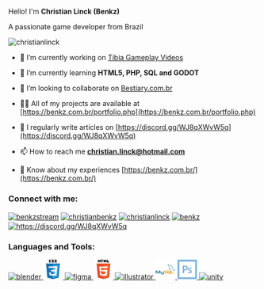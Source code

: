 <p align="left">Hello! I'm <strong>Christian Linck (Benkz)</strong></p>
<p align="left">A passionate game developer from Brazil</p>

<p align="left"> <img src="https://komarev.com/ghpvc/?username=christianlinck&label=Profile%20views&color=0e75b6&style=flat" alt="christianlinck" /> </p>

- 🔭 I’m currently working on [Tibia Gameplay Videos](https://www.youtube.com/benkz)

- 🌱 I’m currently learning **HTML5, PHP, SQL and GODOT**

- 👯 I’m looking to collaborate on [Bestiary.com.br](https://bestiary.com.br/)

- 👨‍💻 All of my projects are available at [https://benkz.com.br/portfolio.php](https://benkz.com.br/portfolio.php)

- 📝 I regularly write articles on [https://discord.gg/WJ8qXWvW5q](https://discord.gg/WJ8qXWvW5q)

- 📫 How to reach me **christian.linck@hotmail.com**

- 📄 Know about my experiences [https://benkz.com.br/](https://benkz.com.br/)

<h3 align="left">Connect with me:</h3>
<p align="left">
<a href="https://twitter.com/benkzstream" target="blank"><img align="center" src="https://raw.githubusercontent.com/rahuldkjain/github-profile-readme-generator/master/src/images/icons/Social/twitter.svg" alt="benkzstream" height="30" width="40" /></a>
<a href="https://linkedin.com/in/christianbenkz" target="blank"><img align="center" src="https://raw.githubusercontent.com/rahuldkjain/github-profile-readme-generator/master/src/images/icons/Social/linked-in-alt.svg" alt="christianbenkz" height="30" width="40" /></a>
<a href="https://instagram.com/christianlinck" target="blank"><img align="center" src="https://raw.githubusercontent.com/rahuldkjain/github-profile-readme-generator/master/src/images/icons/Social/instagram.svg" alt="christianlinck" height="30" width="40" /></a>
<a href="https://www.youtube.com/c/benkz" target="blank"><img align="center" src="https://raw.githubusercontent.com/rahuldkjain/github-profile-readme-generator/master/src/images/icons/Social/youtube.svg" alt="benkz" height="30" width="40" /></a>
<a href="https://discord.gg/https://discord.gg/WJ8qXWvW5q" target="blank"><img align="center" src="https://raw.githubusercontent.com/rahuldkjain/github-profile-readme-generator/master/src/images/icons/Social/discord.svg" alt="https://discord.gg/WJ8qXWvW5q" height="30" width="40" /></a>
</p>

<h3 align="left">Languages and Tools:</h3>
<p align="left"> <a href="https://www.blender.org/" target="_blank" rel="noreferrer"> <img src="https://download.blender.org/branding/community/blender_community_badge_white.svg" alt="blender" width="40" height="40"/> </a> <a href="https://www.w3schools.com/css/" target="_blank" rel="noreferrer"> <img src="https://raw.githubusercontent.com/devicons/devicon/master/icons/css3/css3-original-wordmark.svg" alt="css3" width="40" height="40"/> </a> <a href="https://www.figma.com/" target="_blank" rel="noreferrer"> <img src="https://www.vectorlogo.zone/logos/figma/figma-icon.svg" alt="figma" width="40" height="40"/> </a> <a href="https://www.w3.org/html/" target="_blank" rel="noreferrer"> <img src="https://raw.githubusercontent.com/devicons/devicon/master/icons/html5/html5-original-wordmark.svg" alt="html5" width="40" height="40"/> </a> <a href="https://www.adobe.com/in/products/illustrator.html" target="_blank" rel="noreferrer"> <img src="https://www.vectorlogo.zone/logos/adobe_illustrator/adobe_illustrator-icon.svg" alt="illustrator" width="40" height="40"/> </a> <a href="https://www.mysql.com/" target="_blank" rel="noreferrer"> <img src="https://raw.githubusercontent.com/devicons/devicon/master/icons/mysql/mysql-original-wordmark.svg" alt="mysql" width="40" height="40"/> </a> <a href="https://www.photoshop.com/en" target="_blank" rel="noreferrer"> <img src="https://raw.githubusercontent.com/devicons/devicon/master/icons/photoshop/photoshop-line.svg" alt="photoshop" width="40" height="40"/> </a> <a href="https://unity.com/" target="_blank" rel="noreferrer"> <img src="https://www.vectorlogo.zone/logos/unity3d/unity3d-icon.svg" alt="unity" width="40" height="40"/> </a> </p>

<!--
<h3 align="left">Support:</h3>
<p><a href="https://www.buymeacoffee.com/benkz"> <img align="left" src="https://cdn.buymeacoffee.com/buttons/v2/default-yellow.png" height="50" width="210" alt="benkz" /></a></p><br><br>
-->

